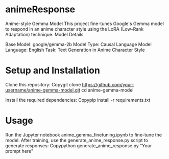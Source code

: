 # animeResponse
Anime-style Gemma Model
This project fine-tunes Google's Gemma model to respond in an anime character style using the LoRA (Low-Rank Adaptation) technique.
Model Details

Base Model: google/gemma-2b
Model Type: Causal Language Model
Language: English
Task: Text Generation in Anime Character Style

# Setup and Installation

Clone this repository:
Copygit clone https://github.com/your-username/anime-gemma-model.git
cd anime-gemma-model

Install the required dependencies:
Copypip install -r requirements.txt


# Usage

Run the Jupyter notebook anime_gemma_finetuning.ipynb to fine-tune the model.
After training, use the generate_anime_response.py script to generate responses:
Copypython generate_anime_response.py "Your prompt here"

